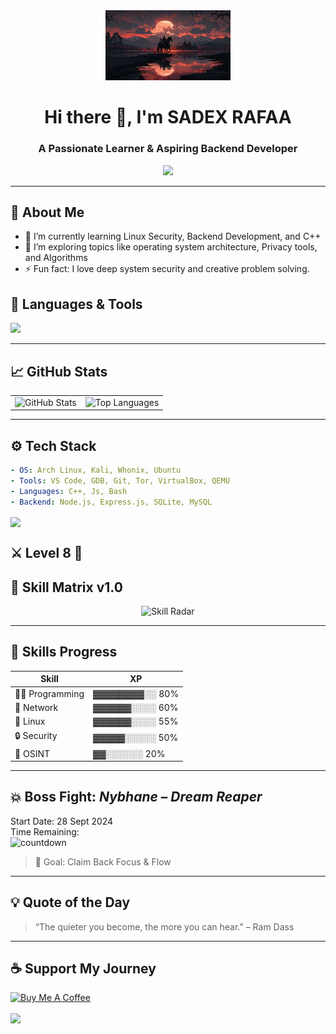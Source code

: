
<div align="center">
<img src="./realleyes.jpg" width="200" alt="Picture" />
</div>

<h1 align="center">Hi there 👋, I'm SADEX RAFAA </h1>
<h3 align="center">A Passionate Learner & Aspiring Backend Developer</h3>

<p align="center">
  <img src="https://media.giphy.com/media/qgQUggAC3Pfv687qPC/giphy.gif" width="400" />
</p>

---

## 🧠 About Me

- 🔭 I’m currently learning Linux Security, Backend Development, and C++
- 🌱 I’m exploring topics like operating system architecture, Privacy tools, and Algorithms
- ⚡ Fun fact: I love deep system security and creative problem solving.

## 🧰 Languages & Tools

<p>
  <img src="https://skillicons.dev/icons?i=cpp,js,bash,vim,kali,linux,git,vscode,js,nodejs,mysql" />
</p>

---

## 📈 GitHub Stats

<div align="center">

<table>
  <tr>
    <td>
      <img src="https://github-readme-stats.vercel.app/api?username=sadekrafaa&show_icons=true&theme=tokyonight&hide_border=true&icon_color=00ffc6&title_color=00ffc6" alt="GitHub Stats" />
    </td>
    <td>
      <img src="https://github-readme-stats.vercel.app/api/top-langs/?username=yourusername&layout=compact&theme=tokyonight&hide_border=true&langs_count=10&hide=css" alt="Top Languages" />
    </td>
  </tr>
</table>

</div>

---

## ⚙️ Tech Stack

```yaml
- OS: Arch Linux, Kali, Whonix, Ubuntu
- Tools: VS Code, GDB, Git, Tor, VirtualBox, QEMU
- Languages: C++, Js, Bash
- Backend: Node.js, Express.js, SQLite, MySQL
```

<img align="center" src="https://capsule-render.vercel.app/api?type=waving&color=auto&height=200&section=header&text=👾%20Backend%20Profile&fontSize=40&animation=fadeIn" />

## ⚔️ Level 8 🧠

## 🧬 Skill Matrix v1.0

<div align="center">

![Skill Radar](<https://quickchart.io/chart?c={type:'radar',data:{labels:['PROGRAMMING','OSINT','LINUX','SECURITY','NETWORK'],datasets:[{label:'Skills',data:[29,19,24,23,27]}]},"options":{scale:{angleLines:{color:"rgba(0, 255, 221, 0.2)"},gridLines:{color:"rgba(144,238,144,0.9)"},pointLabels:{fontColor:"rgba(0, 200, 255, 0.8)"}}}}>)

</div>

---

## 🧪 Skills Progress

| Skill          | XP             |
| -------------- | -------------- |
| 👨‍💻 Programming | ▓▓▓▓▓▓▓▓░░ 80% |
| 🧱 Network     | ▓▓▓▓▓▓░░░░ 60% |
| 🐧 Linux       | ▓▓▓▓▓▓░░░░ 55% |
| 🔒 Security    | ▓▓▓▓▓░░░░░ 50% |
| 🧠 OSINT       | ▓▓░░░░░░ 20%  |

---

## 💥 Boss Fight: _Nybhane – Dream Reaper_

Start Date: 28 Sept 2024  
Time Remaining:  
![countdown](https://cdn.pixabay.com/photo/2017/10/10/21/46/hourglass-2835542_960_720.png)

> 🎯 Goal: Claim Back Focus & Flow

---
 

## 💡 Quote of the Day

> “The quieter you become, the more you can hear.” – Ram Dass

---

## ☕ Support My Journey

[![Buy Me A Coffee](https://img.shields.io/badge/-Buy%20Me%20a%20Coffee-ffdd00?style=for-the-badge&logo=buy-me-a-coffee&logoColor=black)](https://buymeacoffee.com/yourlink)

<img align="center" src="https://capsule-render.vercel.app/api?section=footer&type=waving&color=gradient" />
